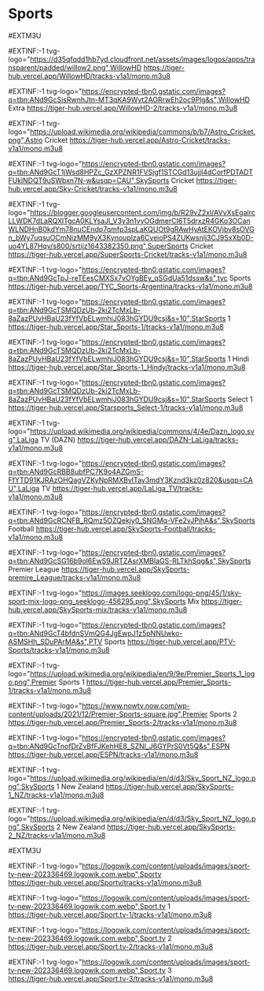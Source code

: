 # Sports

#EXTM3U

#EXTINF:-1 tvg-logo="https://d35qfqdd1hb7yd.cloudfront.net/assets/images/logos/apps/transparent/padded/willow2.png",WillowHD
https://tiger-hub.vercel.app/WillowHD/tracks-v1a1/mono.m3u8

#EXTINF:-1 tvg-logo="https://encrypted-tbn0.gstatic.com/images?q=tbn:ANd9GcSisRwnhJtn-MT3qKA9Wyt2AORrwEh2oc9Plg&s",WillowHD Extra
https://tiger-hub.vercel.app/WillowHD-2/tracks-v1a1/mono.m3u8

#EXTINF:-1 tvg-logo="https://upload.wikimedia.org/wikipedia/commons/b/b7/Astro_Cricket.png",Astro Cricket
https://tiger-hub.vercel.app/Astro-Cricket/tracks-v1a1/mono.m3u8

#EXTINF:-1 tvg-logo="https://encrypted-tbn0.gstatic.com/images?q=tbn:ANd9GcT1jWsd8HPZc_GzXPZNR1FVSjgf1STCGd13ujjI4dCorfPDTADTFUklNDQT9uSWbxn7N-w&usqp=CAU",SkySports Cricket
https://tiger-hub.vercel.app/Sky-Cricket/tracks-v1a1/mono.m3u8

#EXTINF:-1 tvg-logo="https://blogger.googleusercontent.com/img/b/R29vZ2xl/AVvXsEgalrcLLWDK7dLaRQXlTgcA0KLYsaJl_V3y3n1vyOGdmerCI6T5drxzR4GKo3OCanWLNDHnB0kdYm78nuCEndp7qmfp3spLaKQUOt9gRAwHyAtEKOVjbv8sOVGn_bWy7uqsuOCmNizMM9yX3Kynouplza6CveioPS4ZUKwsnlj3CJ9SxXb0D-uo4YL87Hqv/s800/srtijz1643382350.png",SuperSports Cricket
https://tiger-hub.vercel.app/SuperSports-Cricket/tracks-v1a1/mono.m3u8


#EXTINF:-1 tvg-logo="https://encrypted-tbn0.gstatic.com/images?q=tbn:ANd9GcTpJ-reTEesCMXSx7vOYgBEy_qSGdUa51dssw&s",tyc Sports
https://tiger-hub.vercel.app/TYC_Sports-Argentina/tracks-v1a1/mono.m3u8


#EXTINF:-1 tvg-logo="https://encrypted-tbn0.gstatic.com/images?q=tbn:ANd9GcTSMQDzUb-2ki2TcMxLb-8aZazPUvHBaU23fYfVbELwmhiJ083hGYDU9csj&s=10",StarSports 1
https://tiger-hub.vercel.app/Star_Sports-1/tracks-v1a1/mono.m3u8

#EXTINF:-1 tvg-logo="https://encrypted-tbn0.gstatic.com/images?q=tbn:ANd9GcTSMQDzUb-2ki2TcMxLb-8aZazPUvHBaU23fYfVbELwmhiJ083hGYDU9csj&s=10",StarSports 1 Hindi
https://tiger-hub.vercel.app/Star_Sports-1_Hindy/tracks-v1a1/mono.m3u8

#EXTINF:-1 tvg-logo="https://encrypted-tbn0.gstatic.com/images?q=tbn:ANd9GcTSMQDzUb-2ki2TcMxLb-8aZazPUvHBaU23fYfVbELwmhiJ083hGYDU9csj&s=10",StarSports Select 1
https://tiger-hub.vercel.app/Starsports_Select-1/tracks-v1a1/mono.m3u8

#EXTINF:-1 tvg-logo="https://upload.wikimedia.org/wikipedia/commons/4/4e/Dazn_logo.svg",LaLiga TV (DAZN)
https://tiger-hub.vercel.app/DAZN-LaLiga/tracks-v1a1/mono.m3u8

#EXTINF:-1 tvg-logo="https://encrypted-tbn0.gstatic.com/images?q=tbn:ANd9GcRBB8ubfPC7K9o4AZGmS-FfYTD91KJRAzOHQagVZKyNpRMXBvITay3mdY3Kznd3kz0z820&usqp=CAU",LaLiga TV
https://tiger-hub.vercel.app/LaLiga_TV/tracks-v1a1/mono.m3u8

#EXTINF:-1 tvg-logo="https://encrypted-tbn0.gstatic.com/images?q=tbn:ANd9GcRCNFB_RQmz5OZQekjy0_SNGMq-VFe2vJPihA&s",SkySports Football
https://tiger-hub.vercel.app/SkySports-Football/tracks-v1a1/mono.m3u8

#EXTINF:-1 tvg-logo="https://encrypted-tbn0.gstatic.com/images?q=tbn:ANd9GcSG16b9ol6EwS9JRTZAsrXMBlaGS-RLTkhSqg&s",SkySports Premier League
https://tiger-hub.vercel.app/SkySports-premire_League/tracks-v1a1/mono.m3u8

#EXTINF:-1 tvg-logo="https://images.seeklogo.com/logo-png/45/1/sky-sport-mix-logo-png_seeklogo-456295.png",SkySports Mix
https://tiger-hub.vercel.app/SkySports-mix/tracks-v1a1/mono.m3u8

#EXTINF:-1 tvg-logo="https://encrypted-tbn0.gstatic.com/images?q=tbn:ANd9GcT4bfdnSVmQG4JgEwpJ1z5pNNUwko-ASMSHh_SDuPArMA&s",PTV Sports
https://tiger-hub.vercel.app/PTV-Sports/tracks-v1a1/mono.m3u8

#EXTINF:-1 tvg-logo="https://upload.wikimedia.org/wikipedia/en/9/9e/Premier_Sports_1_logo.png",Premier Sports 1
https://tiger-hub.vercel.app/Premier_Sports-1/tracks-v1a1/mono.m3u8

#EXTINF:-1 tvg-logo="https://www.nowtv.now.com/wp-content/uploads/2021/12/Premier-Sports-square.jpg",Premier Sports 2
https://tiger-hub.vercel.app/Premier_Sports-2/tracks-v1a1/mono.m3u8

#EXTINF:-1 tvg-logo="https://encrypted-tbn0.gstatic.com/images?q=tbn:ANd9GcTnofDrZvBfFJKehHE8_SZNl_J6GYPrS0Vt5Q&s",ESPN
https://tiger-hub.vercel.app/ESPN/tracks-v1a1/mono.m3u8

#EXTINF:-1 tvg-logo="https://upload.wikimedia.org/wikipedia/en/d/d3/Sky_Sport_NZ_logo.png",SkySports 1 New Zealand
https://tiger-hub.vercel.app/SkySports-1_NZ/tracks-v1a1/mono.m3u8

#EXTINF:-1 tvg-logo="https://upload.wikimedia.org/wikipedia/en/d/d3/Sky_Sport_NZ_logo.png",SkySports 2 New Zealand
https://tiger-hub.vercel.app/SkySports-2_NZ/tracks-v1a1/mono.m3u8

#EXTM3U

#EXTINF:-1 tvg-logo="https://logowik.com/content/uploads/images/sport-tv-new-202336469.logowik.com.webp",Sportv  
https://tiger-hub.vercel.app/Sportv/tracks-v1a1/mono.m3u8

#EXTINF:-1 tvg-logo="https://logowik.com/content/uploads/images/sport-tv-new-202336469.logowik.com.webp",Sport.tv 1  
https://tiger-hub.vercel.app/Sport.tv-1/tracks-v1a1/mono.m3u8

#EXTINF:-1 tvg-logo="https://logowik.com/content/uploads/images/sport-tv-new-202336469.logowik.com.webp",Sport.tv 2  
https://tiger-hub.vercel.app/Sport.tv-2/tracks-v1a1/mono.m3u8

#EXTINF:-1 tvg-logo="https://logowik.com/content/uploads/images/sport-tv-new-202336469.logowik.com.webp",Sport.tv 3  
https://tiger-hub.vercel.app/Sport.tv-3/tracks-v1a1/mono.m3u8
